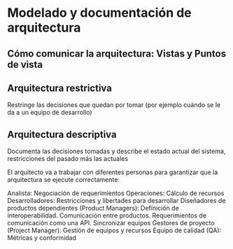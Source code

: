 # Modelado y documentación de arquitectura

## Cómo comunicar la arquitectura: Vistas y Puntos de vista

## Arquitectura restrictiva
Restringe las decisiones que quedan por tomar (por ejemplo cuándo se le da a un equipo de desarrollo)
## Arquitectura descriptiva
Documenta las decisiones tomadas y describe el estado actual del sistema, restricciones del pasado más las actuales

El arquitecto va a trabajar con diferentes personas para garantizar que la arquitectura se ejecute correctamente:

Analista: Negociación de requerimientos
Operaciones: Cálculo de recursos
Desarrolladores: Restricciones y libertades para desarrollar
Diseñadores de productos dependientes (Product Managers): Definición de interoperabilidad. Comunicación entre productos. Requerimientos de comunicación como una API. Sincronizar equipos
Gestores de proyecto (Project Manager): Gestión de equipos y recursos
Equipo de calidad (QA): Métricas y conformidad